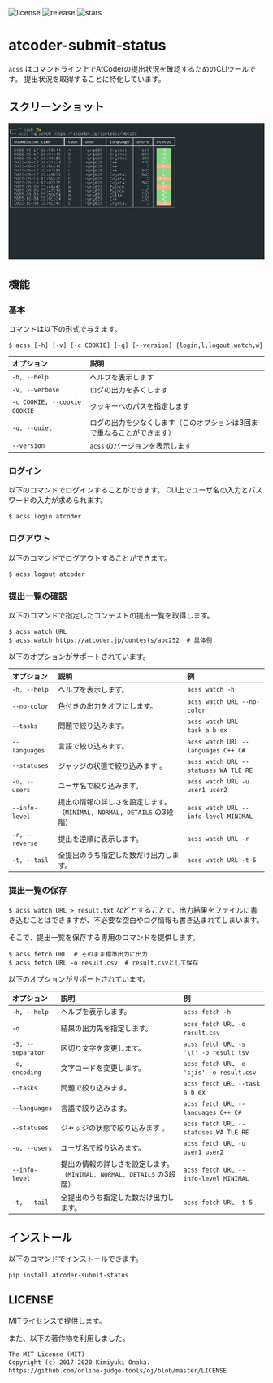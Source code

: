 ![license](https://img.shields.io/github/license/ngng628/atcoder-submit-status)
![release](https://img.shields.io/github/v/release/ngng628/atcoder-submit-status)
![stars](https://img.shields.io/github/stars/ngng628/atcoder-submit-status?style=social)

# atcoder-submit-status

`acss` はコマンドライン上でAtCoderの提出状況を確認するためのCLIツールです。
提出状況を取得することに特化しています。

## スクリーンショット

<img src="https://github.com/ngng628/atcoder-submit-status/blob/main/screenshot/watch.png?raw=true" alt="screenshot of acss command">

## 機能

### 基本

コマンドは以下の形式で与えます。

```shell
$ acss [-h] [-v] [-c COOKIE] [-q] [--version] {login,l,logout,watch,w} 
```

|オプション|説明|
|:-|:-|
| `-h, --help` | ヘルプを表示します |
| `-v, --verbose` | ログの出力を多くします |
| `-c COOKIE, --cookie COOKIE` | クッキーへのパスを指定します |
| `-q, --quiet` | ログの出力を少なくします（このオプションは3回まで重ねることができます） |
| `--version` | `acss` のバージョンを表示します |

### ログイン

以下のコマンドでログインすることができます。
CLI上でユーザ名の入力とパスワードの入力が求められます。

```shell
$ acss login atcoder
```

### ログアウト

以下のコマンドでログアウトすることができます。

```shell
$ acss logout atcoder
```

### 提出一覧の確認

以下のコマンドで指定したコンテストの提出一覧を取得します。

```shell
$ acss watch URL
$ acss watch https://atcoder.jp/contests/abc252  # 具体例
```

以下のオプションがサポートされています。

|オプション|説明|例|
|:-|:-|:-|
| `-h, --help` | ヘルプを表示します。 | `acss watch -h` |
| `--no-color` | 色付きの出力をオフにします。 | `acss watch URL --no-color` |
| `--tasks` | 問題で絞り込みます。 | `acss watch URL --task a b ex` |
| `--languages` | 言語で絞り込みます。 | `acss watch URL --languages C++ C#` |
| `--statuses` | ジャッジの状態で絞り込みます 。| `acss watch URL --statuses WA TLE RE` |
| `-u, --users`| ユーザ名で絞り込みます。 | `acss watch URL -u user1 user2` |
| `--info-level` | 提出の情報の詳しさを設定します。（`MINIMAL, NORMAL, DETAILS` の3段階） | `acss watch URL --info-level MINIMAL` |
| `-r, --reverse` | 提出を逆順に表示します。 | `acss watch URL -r` |
| `-t, --tail` | 全提出のうち指定した数だけ出力します。 | `acss watch URL -t 5` |

### 提出一覧の保存

`$ acss watch URL > result.txt` などとすることで、出力結果をファイルに書き込むことはできますが、不必要な空白やログ情報も書き込まれてしまいます。

そこで、提出一覧を保存する専用のコマンドを提供します。

```shell
$ acss fetch URL  # そのまま標準出力に出力
$ acss fetch URL -o result.csv  # result.csvとして保存
```

以下のオプションがサポートされています。

|オプション|説明|例|
|:-|:-|:-|
| `-h, --help` | ヘルプを表示します。 | `acss fetch -h` |
| `-o` | 結果の出力先を指定します。 | `acss fetch URL -o result.csv` |
| `-S, --separator` | 区切り文字を変更します。 | `acss fetch URL -s '\t' -o result.tsv` |
| `-e, --encoding` | 文字コードを変更します。 | `acss fetch URL -e 'sjis' -o result.csv` |
| `--tasks` | 問題で絞り込みます。 | `acss fetch URL --task a b ex` |
| `--languages` | 言語で絞り込みます。 | `acss fetch URL --languages C++ C#` |
| `--statuses` | ジャッジの状態で絞り込みます 。| `acss fetch URL --statuses WA TLE RE` |
| `-u, --users`| ユーザ名で絞り込みます。 | `acss fetch URL -u user1 user2` |
| `--info-level` | 提出の情報の詳しさを設定します。（`MINIMAL, NORMAL, DETAILS` の3段階） | `acss fetch URL --info-level MINIMAL` |
| `-t, --tail` | 全提出のうち指定した数だけ出力します。 | `acss fetch URL -t 5` |


## インストール

以下のコマンドでインストールできます。

```shell
pip install atcoder-submit-status
```

<!-- ## FAQ -->

## LICENSE

MITライセンスで提供します。

また、以下の著作物を利用しました。

```
The MIT License (MIT)
Copyright (c) 2017-2020 Kimiyuki Onaka.
https://github.com/online-judge-tools/oj/blob/master/LICENSE
```
